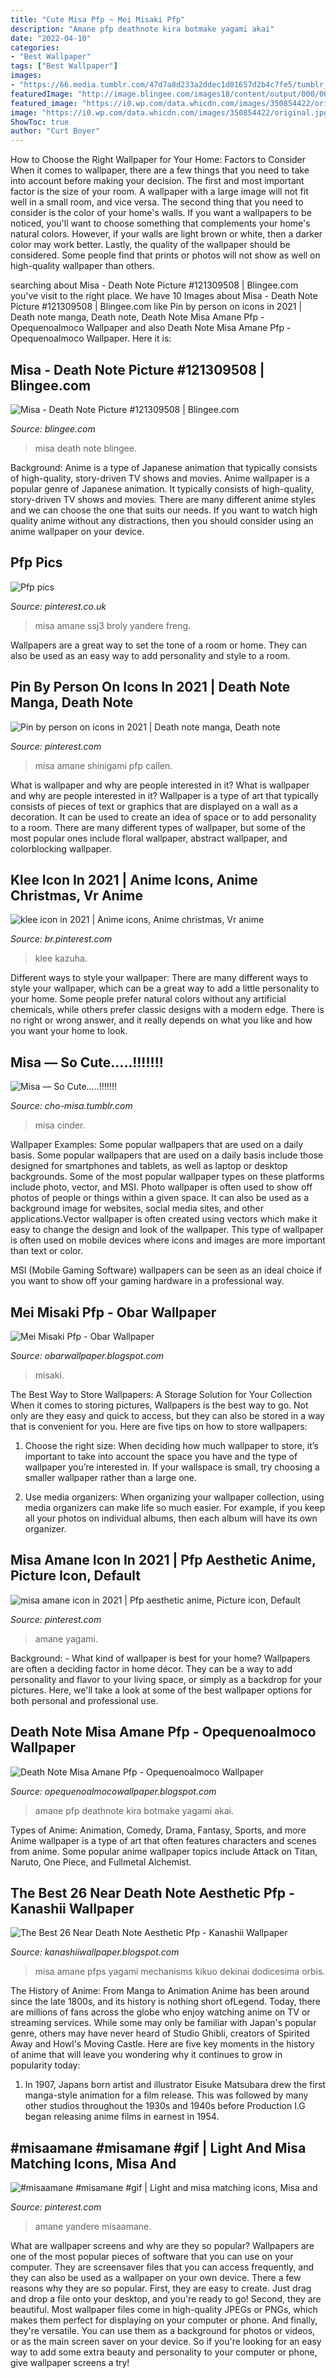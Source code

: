 ```yaml
---
title: "Cute Misa Pfp ~ Mei Misaki Pfp"
description: "Amane pfp deathnote kira botmake yagami akai"
date: "2022-04-10"
categories:
- "Best Wallpaper"
tags: ["Best Wallpaper"]
images:
- "https://66.media.tumblr.com/47d7a8d233a2ddec1d01657d2b4c7fe5/tumblr_p7ty5qGPn71u7axxbo1_640.jpg"
featuredImage: "http://image.blingee.com/images18/content/output/000/000/000/73b/696817321_245765.gif"
featured_image: "https://i0.wp.com/data.whicdn.com/images/350854422/original.jpg"
image: "https://i0.wp.com/data.whicdn.com/images/350854422/original.jpg"
ShowToc: true
author: "Curt Boyer"
---
```



How to Choose the Right Wallpaper for Your Home: Factors to Consider
When it comes to wallpaper, there are a few things that you need to take into account before making your decision. The first and most important factor is the size of your room. A wallpaper with a large image will not fit well in a small room, and vice versa. 
The second thing that you need to consider is the color of your home's walls. If you want a wallpapers to be noticed, you'll want to choose something that complements your home's natural colors. However, if your walls are light brown or white, then a darker color may work better. 
Lastly, the quality of the wallpaper should be considered. Some people find that prints or photos will not show as well on high-quality wallpaper than others.

	

		
searching about Misa - Death Note Picture #121309508 | Blingee.com you've visit to the right place. We have 10 Images about Misa - Death Note Picture #121309508 | Blingee.com like Pin by person on icons in 2021 | Death note manga, Death note, Death Note Misa Amane Pfp - Opequenoalmoco Wallpaper and also Death Note Misa Amane Pfp - Opequenoalmoco Wallpaper. Here it is:
		
    
## Misa - Death Note Picture #121309508 | Blingee.com

<img loading=lazy src="http://image.blingee.com/images18/content/output/000/000/000/73b/696817321_245765.gif" onerror="this.onerror=null;this.src='https://tse1.mm.bing.net/th?id=OIP.uEuIWPoLfDygiaIALwSrUAHaHa&amp;pid=15.1';" alt="Misa - Death Note Picture #121309508 | Blingee.com">

_Source: blingee.com_

>misa death note blingee. 

	

Background: Anime is a type of Japanese animation that typically consists of high-quality, story-driven TV shows and movies.
Anime wallpaper is a popular genre of Japanese animation. It typically consists of high-quality, story-driven TV shows and movies. There are many different anime styles and we can choose the one that suits our needs. If you want to watch high quality anime without any distractions, then you should consider using an anime wallpaper on your device.

    
## Pfp Pics

<img loading=lazy src="https://i.pinimg.com/474x/ac/ce/30/acce3047f418541b91afa896039457b6.jpg" onerror="this.onerror=null;this.src='https://tse4.mm.bing.net/th?id=OIP.UaTNRCAsOUkEx_0PzDijZQAAAA&amp;pid=15.1';" alt="Pfp pics">

_Source: pinterest.co.uk_

>misa amane ssj3 broly yandere freng. 

	

Wallpapers are a great way to set the tone of a room or home. They can also be used as an easy way to add personality and style to a room.

    
## Pin By Person On Icons In 2021 | Death Note Manga, Death Note

<img loading=lazy src="https://i.pinimg.com/originals/d9/11/32/d911323aa852e6a75761c6de81b25823.jpg" onerror="this.onerror=null;this.src='https://tse2.mm.bing.net/th?id=OIP.OZiQWbQBV96WS08Rym4Y3QHaHU&amp;pid=15.1';" alt="Pin by person on icons in 2021 | Death note manga, Death note">

_Source: pinterest.com_

>misa amane shinigami pfp callen. 

	

What is wallpaper and why are people interested in it?
What is wallpaper and why are people interested in it?
Wallpaper is a type of art that typically consists of pieces of text or graphics that are displayed on a wall as a decoration. It can be used to create an idea of space or to add personality to a room. There are many different types of wallpaper, but some of the most popular ones include floral wallpaper, abstract wallpaper, and colorblocking wallpaper.

    
## Klee Icon In 2021 | Anime Icons, Anime Christmas, Vr Anime

<img loading=lazy src="https://i.pinimg.com/736x/a6/96/cf/a696cf4ce2c7a8327c0172e0b4f36628.jpg" onerror="this.onerror=null;this.src='https://tse4.mm.bing.net/th?id=OIP.0rJHsZy7WsUaeRxq7VeDDAHaHa&amp;pid=15.1';" alt="klee icon in 2021 | Anime icons, Anime christmas, Vr anime">

_Source: br.pinterest.com_

>klee kazuha. 

	

Different ways to style your wallpaper:
There are many different ways to style your wallpaper, which can be a great way to add a little personality to your home. Some people prefer natural colors without any artificial chemicals, while others prefer classic designs with a modern edge. There is no right or wrong answer, and it really depends on what you like and how you want your home to look.

    
## Misa — So Cute…..!!!!!!!

<img loading=lazy src="https://66.media.tumblr.com/47d7a8d233a2ddec1d01657d2b4c7fe5/tumblr_p7ty5qGPn71u7axxbo1_640.jpg" onerror="this.onerror=null;this.src='https://tse3.mm.bing.net/th?id=OIP.Yfhd2NzDY_h8ZXqYFRP85gHaFj&amp;pid=15.1';" alt="Misa — So Cute…..!!!!!!!">

_Source: cho-misa.tumblr.com_

>misa cinder. 

	

Wallpaper Examples: Some popular wallpapers that are used on a daily basis.
Some popular wallpapers that are used on a daily basis include those designed for smartphones and tablets, as well as laptop or desktop backgrounds. Some of the most popular wallpaper types on these platforms include photo, vector, and MSI. 
Photo wallpaper is often used to show off photos of people or things within a given space. It can also be used as a background image for websites, social media sites, and other applications.Vector wallpaper is often created using vectors which make it easy to change the design and look of the wallpaper. This type of wallpaper is often used on mobile devices where icons and images are more important than text or color. 

MSI (Mobile Gaming Software) wallpapers can be seen as an ideal choice if you want to show off your gaming hardware in a professional way.

    
## Mei Misaki Pfp - Obar Wallpaper

<img loading=lazy src="https://wallup.net/wp-content/uploads/2018/09/26/216094-anime-anime_girls-Another-Misaki_Mei-300x200.jpg" onerror="this.onerror=null;this.src='https://tse2.mm.bing.net/th?id=OIP.OqzesFmI9dhAZJWybk9uQAAAAA&amp;pid=15.1';" alt="Mei Misaki Pfp - Obar Wallpaper">

_Source: obarwallpaper.blogspot.com_

>misaki. 

	

The Best Way to Store Wallpapers: A Storage Solution for Your Collection
When it comes to storing pictures, Wallpapers is the best way to go. Not only are they easy and quick to access, but they can also be stored in a way that is convenient for you. Here are five tips on how to store wallpapers:
1) Choose the right size: When deciding how much wallpaper to store, it’s important to take into account the space you have and the type of wallpaper you’re interested in. If your wallspace is small, try choosing a smaller wallpaper rather than a large one.

2) Use media organizers: When organizing your wallpaper collection, using media organizers can make life so much easier. For example, if you keep all your photos on individual albums, then each album will have its own organizer.

    
## Misa Amane Icon In 2021 | Pfp Aesthetic Anime, Picture Icon, Default

<img loading=lazy src="https://i.pinimg.com/originals/16/a2/88/16a2885551ef730b1e93e5999429fb48.jpg" onerror="this.onerror=null;this.src='https://tse3.mm.bing.net/th?id=OIP.e4ErwfeGpbabEkISz21R7wHaHa&amp;pid=15.1';" alt="misa amane icon in 2021 | Pfp aesthetic anime, Picture icon, Default">

_Source: pinterest.com_

>amane yagami. 

	

Background: - What kind of wallpaper is best for your home?
Wallpapers are often a deciding factor in home décor. They can be a way to add personality and flavor to your living space, or simply as a backdrop for your pictures. Here, we'll take a look at some of the best wallpaper options for both personal and professional use.

    
## Death Note Misa Amane Pfp - Opequenoalmoco Wallpaper

<img loading=lazy src="https://i.pinimg.com/originals/e0/81/05/e081057369240ccc49612bc1806a32f9.jpg" onerror="this.onerror=null;this.src='https://tse2.mm.bing.net/th?id=OIP.pgUoyO71hzepraEjzbP14gHaEx&amp;pid=15.1';" alt="Death Note Misa Amane Pfp - Opequenoalmoco Wallpaper">

_Source: opequenoalmocowallpaper.blogspot.com_

>amane pfp deathnote kira botmake yagami akai. 

	

Types of Anime: Animation, Comedy, Drama, Fantasy, Sports, and more
Anime wallpaper is a type of art that often features characters and scenes from anime. Some popular anime wallpaper topics include Attack on Titan, Naruto, One Piece, and Fullmetal Alchemist.

    
## The Best 26 Near Death Note Aesthetic Pfp - Kanashii Wallpaper

<img loading=lazy src="https://i0.wp.com/data.whicdn.com/images/350854422/original.jpg" onerror="this.onerror=null;this.src='https://tse3.mm.bing.net/th?id=OIP.Gbr03JF7y9PxBrD46MHe6AHaIQ&amp;pid=15.1';" alt="The Best 26 Near Death Note Aesthetic Pfp - Kanashii Wallpaper">

_Source: kanashiiwallpaper.blogspot.com_

>misa amane pfps yagami mechanisms kikuo dekinai dodicesima orbis. 

	

The History of Anime: From Manga to Animation
Anime has been around since the late 1800s, and its history is nothing short ofLegend. Today, there are millions of fans across the globe who enjoy watching anime on TV or streaming services. While some may only be familiar with Japan's popular genre, others may have never heard of Studio Ghibli, creators of Spirited Away and Howl's Moving Castle. Here are five key moments in the history of anime that will leave you wondering why it continues to grow in popularity today:
1) In 1907, Japans born artist and illustrator Eisuke Matsubara drew the first manga-style animation for a film release. This was followed by many other studios throughout the 1930s and 1940s before Production I.G began releasing anime films in earnest in 1954.

    
## #misaamane #misamane #gif | Light And Misa Matching Icons, Misa And

<img loading=lazy src="https://i.pinimg.com/736x/57/f4/a8/57f4a883af84016bbddb12098da0e42b.jpg" onerror="this.onerror=null;this.src='https://tse2.mm.bing.net/th?id=OIP.bEwTHmf3RVs1IOsC_41yrwHaEK&amp;pid=15.1';" alt="#misaamane #misamane #gif | Light and misa matching icons, Misa and">

_Source: pinterest.com_

>amane yandere misaamane. 

	

What are wallpaper screens and why are they so popular?
Wallpapers are one of the most popular pieces of software that you can use on your computer. They are screensaver files that you can access frequently, and they can also be used as a wallpaper on your own device. There a few reasons why they are so popular. First, they are easy to create. Just drag and drop a file onto your desktop, and you're ready to go! Second, they are beautiful. Most wallpaper files come in high-quality JPEGs or PNGs, which makes them perfect for displaying on your computer or phone. And finally, they're versatile. You can use them as a background for photos or videos, or as the main screen saver on your device. So if you're looking for an easy way to add some extra beauty and personality to your computer or phone, give wallpaper screens a try!


